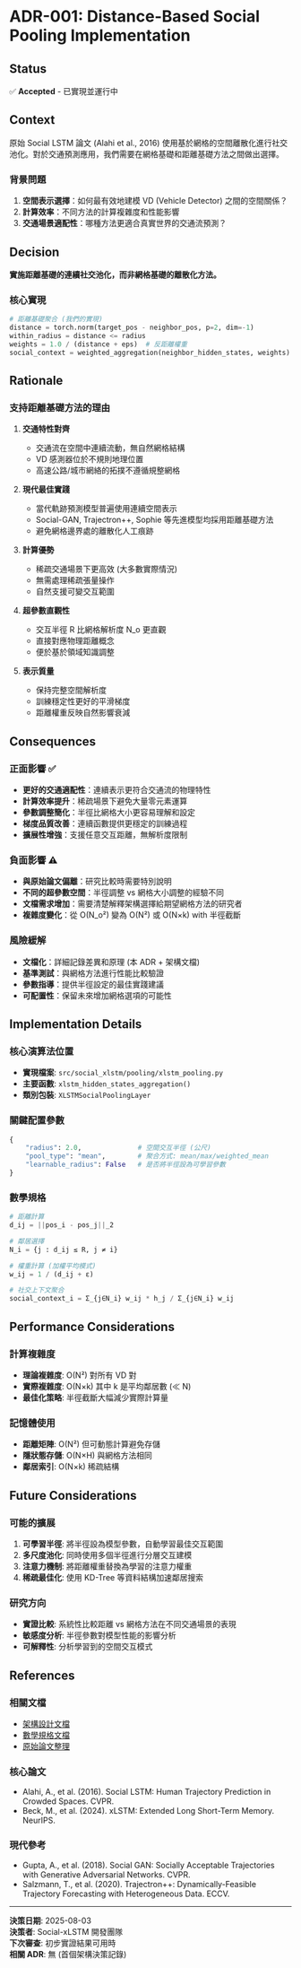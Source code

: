 # ADR-001: Distance-Based Social Pooling Implementation

## Status
✅ **Accepted** - 已實現並運行中

## Context

原始 Social LSTM 論文 (Alahi et al., 2016) 使用基於網格的空間離散化進行社交池化。對於交通預測應用，我們需要在網格基礎和距離基礎方法之間做出選擇。

### 背景問題
1. **空間表示選擇**：如何最有效地建模 VD (Vehicle Detector) 之間的空間關係？
2. **計算效率**：不同方法的計算複雜度和性能影響
3. **交通場景適配性**：哪種方法更適合真實世界的交通流預測？

## Decision

**實施距離基礎的連續社交池化，而非網格基礎的離散化方法。**

### 核心實現
```python
# 距離基礎聚合 (我們的實現)
distance = torch.norm(target_pos - neighbor_pos, p=2, dim=-1)
within_radius = distance <= radius
weights = 1.0 / (distance + eps)  # 反距離權重
social_context = weighted_aggregation(neighbor_hidden_states, weights)
```

## Rationale

### 支持距離基礎方法的理由

1. **交通特性對齊**
   - 交通流在空間中連續流動，無自然網格結構
   - VD 感測器位於不規則地理位置
   - 高速公路/城市網絡的拓撲不遵循規整網格

2. **現代最佳實踐**
   - 當代軌跡預測模型普遍使用連續空間表示
   - Social-GAN, Trajectron++, Sophie 等先進模型均採用距離基礎方法
   - 避免網格邊界處的離散化人工痕跡

3. **計算優勢**
   - 稀疏交通場景下更高效 (大多數實際情況)
   - 無需處理稀疏張量操作
   - 自然支援可變交互範圍

4. **超參數直觀性**
   - 交互半徑 R 比網格解析度 N_o 更直觀
   - 直接對應物理距離概念
   - 便於基於領域知識調整

5. **表示質量**
   - 保持完整空間解析度
   - 訓練穩定性更好的平滑梯度
   - 距離權重反映自然影響衰減

## Consequences

### 正面影響 ✅

- **更好的交通適配性**：連續表示更符合交通流的物理特性
- **計算效率提升**：稀疏場景下避免大量零元素運算
- **參數調整簡化**：半徑比網格大小更容易理解和設定
- **梯度品質改善**：連續函數提供更穩定的訓練過程
- **擴展性增強**：支援任意交互距離，無解析度限制

### 負面影響 ⚠️

- **與原始論文偏離**：研究比較時需要特別說明
- **不同的超參數空間**：半徑調整 vs 網格大小調整的經驗不同
- **文檔需求增加**：需要清楚解釋架構選擇給期望網格方法的研究者
- **複雜度變化**：從 O(N_o²) 變為 O(N²) 或 O(N×k) with 半徑截斷

### 風險緩解

- **文檔化**：詳細記錄差異和原理 (本 ADR + 架構文檔)
- **基準測試**：與網格方法進行性能比較驗證
- **參數指導**：提供半徑設定的最佳實踐建議
- **可配置性**：保留未來增加網格選項的可能性

## Implementation Details

### 核心演算法位置
- **實現檔案**: `src/social_xlstm/pooling/xlstm_pooling.py`
- **主要函數**: `xlstm_hidden_states_aggregation()`
- **類別包裝**: `XLSTMSocialPoolingLayer`

### 關鍵配置參數
```python
{
    "radius": 2.0,              # 空間交互半徑 (公尺)
    "pool_type": "mean",        # 聚合方式: mean/max/weighted_mean
    "learnable_radius": False   # 是否將半徑設為可學習參數
}
```

### 數學規格
```python
# 距離計算
d_ij = ||pos_i - pos_j||_2

# 鄰居選擇
N_i = {j : d_ij ≤ R, j ≠ i}

# 權重計算 (加權平均模式)
w_ij = 1 / (d_ij + ε)

# 社交上下文聚合
social_context_i = Σ_{j∈N_i} w_ij * h_j / Σ_{j∈N_i} w_ij
```

## Performance Considerations

### 計算複雜度
- **理論複雜度**: O(N²) 對所有 VD 對
- **實際複雜度**: O(N×k) 其中 k 是平均鄰居數 (≪ N)
- **最佳化策略**: 半徑截斷大幅減少實際計算量

### 記憶體使用
- **距離矩陣**: O(N²) 但可動態計算避免存儲
- **隱狀態存儲**: O(N×H) 與網格方法相同
- **鄰居索引**: O(N×k) 稀疏結構

## Future Considerations

### 可能的擴展
1. **可學習半徑**: 將半徑設為模型參數，自動學習最佳交互範圍
2. **多尺度池化**: 同時使用多個半徑進行分層交互建模
3. **注意力機制**: 將距離權重替換為學習的注意力權重
4. **稀疏最佳化**: 使用 KD-Tree 等資料結構加速鄰居搜索

### 研究方向
- **實證比較**: 系統性比較距離 vs 網格方法在不同交通場景的表現
- **敏感度分析**: 半徑參數對模型性能的影響分析
- **可解釋性**: 分析學習到的空間交互模式

## References

### 相關文檔
- [架構設計文檔](../architecture/social_pooling.md#11-implementation-approach-distance-based-vs-grid-based-social-pooling)
- [數學規格文檔](../technical/mathematical-specifications.md)
- [原始論文整理](../papers/social-lstm-2016.md)

### 核心論文
- Alahi, A., et al. (2016). Social LSTM: Human Trajectory Prediction in Crowded Spaces. CVPR.
- Beck, M., et al. (2024). xLSTM: Extended Long Short-Term Memory. NeurIPS.

### 現代參考
- Gupta, A., et al. (2018). Social GAN: Socially Acceptable Trajectories with Generative Adversarial Networks. CVPR.
- Salzmann, T., et al. (2020). Trajectron++: Dynamically-Feasible Trajectory Forecasting with Heterogeneous Data. ECCV.

---

**決策日期**: 2025-08-03  
**決策者**: Social-xLSTM 開發團隊  
**下次審查**: 初步實證結果可用時  
**相關 ADR**: 無 (首個架構決策記錄)